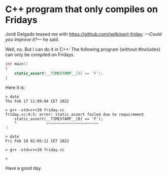# C++ program that only compiles on Fridays

Jordi Delgado teased me with https://github.com/jwilk/perl-friday. *—Could you improve it?—* he said.

Well, no. But I can do it in C++: The following program (without #includes) can only be compiled on Fridays.

```c++
int main()
{
    static_assert(__TIMESTAMP__[0] == 'F');
}
```

Here it is:

```
> date
Thu Feb 17 11:09:04 CET 2022

> g++ -std=c++20 friday.cc
friday.cc:4:5: error: static_assert failed due to requirement 
    static_assert(__TIMESTAMP__[0] == 'F');
    ^             ~~~~~~~~~~~~~~~~~~~~~~~
⋮

> date
Fri Feb 18 02:05:11 CET 2022

> g++ -std=c++20 friday.cc

>
```

Have a good day.
